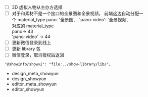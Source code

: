- [ ] 3D 虚拟人物从主办方选择
- [ ] 对于和素材不是一个接口的全景图和全景视频， 前端这边自动分配一个 material_type  pano: '全景图',    'pano-video': '全景视频',  
对应的 material_type  
pano-> 43  
'pano-video' -> 44
- [ ] 更新微信登录到线上
- [ ] 更新 library 包
- [ ] 微信登录，取消授权后返回

```
"@showinfo/showv2": "file:../show-library/lib/",
```

- design_meta_showyun
- design_showyun
- editor_meta_showyun
- editor_showyun
